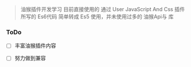<!-- // 无法引入 fetch 会报错

// 只能使用 Es5 的格式
// 只是代码中仍然含有部分 es6的语法且 可以生效

// 而 油猴官方提供的 Es6 模板上来就会报错

// todo 使用 油猴高级用法  GM 命令  可以帮助简化代码 -->

> 油猴插件开发学习
> 目前直接使用的 通过 User JavaScript And Css 插件 所写的 Es6代码 简单转成 Es5 使用，并未使用过多的 油猴Api与 库


### ToDo
- [ ] 丰富油猴插件内容 
- [ ] 努力做到兼容



